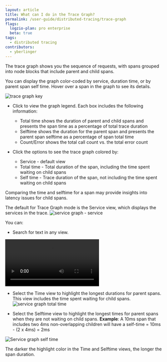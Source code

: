 ```yaml
---
layout: article
title: What can I do in the Trace Graph?
permalink: /user-guide/distributed-tracing/trace-graph
flags:
  logzio-plan: pro enterprise
  beta: true
tags:
  - distributed tracing
contributors:
  - yberlinger
---
```

The trace graph shows you the sequence of requests, with spans grouped into node blocks that include parent and child spans. 

You can display the graph color-coded by service, duration time, or by parent span self time. 
Hover over a span in the graph to see its details. 

![trace graph key](https://dytvr9ot2sszz.cloudfront.net/logz-docs/distributed-tracing/trace_graph-key.png)

- Click <i class="fas fa-question-circle"></i> to view the graph legend. Each box includes the following information: 
  - Total time shows the duration of parent and child spans and presents the span time as a percentage of total trace duration
  - Selftime shows the duration for the parent span and presents the parent span selftime as a percentage of span total time
  - Count/Error shows the total call count vs. the total error count

- Click the options to see the trace graph colored by:
    - Service - default view
    - Total time - Total duration of the span, including the time spent waiting on child spans
    - Self time - Trace duration of the span, not including the time spent waiting on child spans

Comparing the time and selftime for a span may provide insights into latency issues for child spans.

The default for Trace Graph mode is the Service view, which displays the services in the trace. ![service graph - service](https://dytvr9ot2sszz.cloudfront.net/logz-docs/distributed-tracing/trace_graph1.png)

You can: 

* Search for text in any view.
<video autoplay loop>
  <source src="https://dytvr9ot2sszz.cloudfront.net/logz-docs/distributed-tracing/srch-trace-grph2.mp4" type="video/mp4" />
</video>

* Select the Time view to highlight the longest durations for parent spans. This view includes the time spent waiting for child spans. ![service graph total time](https://dytvr9ot2sszz.cloudfront.net/logz-docs/distributed-tracing/trace_graph3-time.png)

* Select the Selftime view to highlight the longest times for parent spans when they are not waiting on child spans. 
**Example**: A 10ms span that includes two 4ms non-overlapping children will have a self-time = 10ms - (2 x 4ms) = 2ms

![Service graph self time](https://dytvr9ot2sszz.cloudfront.net/logz-docs/distributed-tracing/trace_graph4-self-time.png)
 
The darker the highlight color in the Time and Selftime views, the longer the span duration. 
